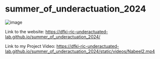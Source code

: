 # summer_of_underactuation_2024



![image](https://github.com/user-attachments/assets/ea26dd5c-fed2-4c5f-bb65-1ba43d586073)


Link to the website: https://dfki-ric-underactuated-lab.github.io/summer_of_underactuation_2024/

Link to my Project Video: https://dfki-ric-underactuated-lab.github.io/summer_of_underactuation_2024/static/videos/Nabeel2.mp4

